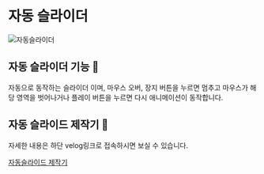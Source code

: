 ﻿# 자동 슬라이더

![자동슬라이더](https://github.com/leeboa2005/River_Slider/assets/71476841/5f68ef83-5842-42be-b7f0-ec0441696b61)

## 자동 슬라이더 기능 🔁

자동으로 동작하는 슬라이더 이며, 마우스 오버, 장지 버튼을 누르면 멈추고 마우스가 해당 영역을 벗어나거나 플레이 버튼을 누르면 다시 애니메이션이 동작합니다.

## 자동 슬라이드 제작기 🫠

자세한 내용은 하단 velog링크로 접속하시면 보실 수 있습니다.

[자동슬라이드 제작기](https://velog.io/@leeboa2003/%EC%9E%90%EB%8F%99-%EC%8A%AC%EB%9D%BC%EC%9D%B4%EB%93%9C-%EB%A7%8C%EB%93%A4%EA%B8%B0)
